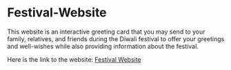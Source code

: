 # Festival-Website
This website is an interactive greeting card that you may send to your family, relatives, and friends during the Diwali festival to offer your greetings and well-wishes while also providing information about the festival.

Here is the link to the website: [Festival Website](https://festival-website.pages.dev)
